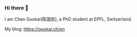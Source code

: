 ### Hi there 👋

I am Chen Guokai(陈国凯), a PhD student at EPFL, Switzerland.

My blog: https://guokai.ch/en
